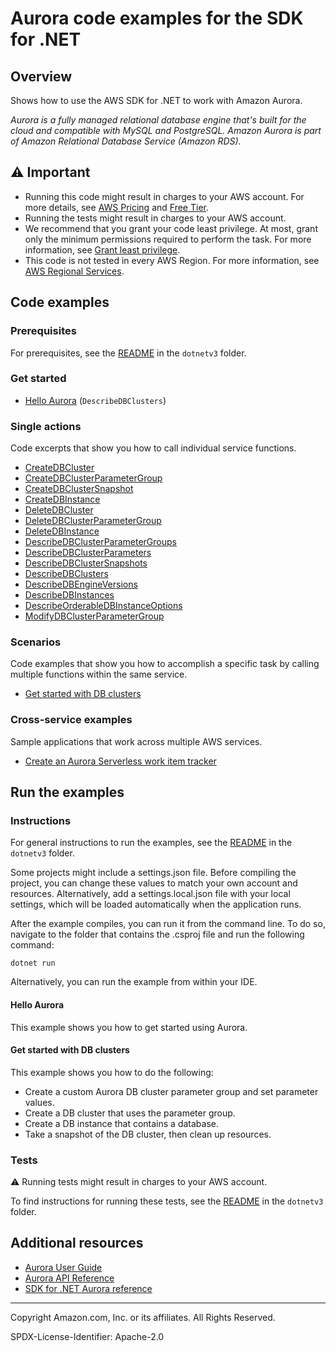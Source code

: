 # Aurora code examples for the SDK for .NET

## Overview

Shows how to use the AWS SDK for .NET to work with Amazon Aurora.

<!--custom.overview.start-->
<!--custom.overview.end-->

_Aurora is a fully managed relational database engine that's built for the cloud and compatible with MySQL and PostgreSQL. Amazon Aurora is part of Amazon Relational Database Service (Amazon RDS)._

## ⚠ Important

* Running this code might result in charges to your AWS account. For more details, see [AWS Pricing](https://aws.amazon.com/pricing/) and [Free Tier](https://aws.amazon.com/free/).
* Running the tests might result in charges to your AWS account.
* We recommend that you grant your code least privilege. At most, grant only the minimum permissions required to perform the task. For more information, see [Grant least privilege](https://docs.aws.amazon.com/IAM/latest/UserGuide/best-practices.html#grant-least-privilege).
* This code is not tested in every AWS Region. For more information, see [AWS Regional Services](https://aws.amazon.com/about-aws/global-infrastructure/regional-product-services).

<!--custom.important.start-->
<!--custom.important.end-->

## Code examples

### Prerequisites

For prerequisites, see the [README](../README.md#Prerequisites) in the `dotnetv3` folder.


<!--custom.prerequisites.start-->
<!--custom.prerequisites.end-->

### Get started

- [Hello Aurora](Actions/HelloAurora.cs#L4) (`DescribeDBClusters`)


### Single actions

Code excerpts that show you how to call individual service functions.

- [CreateDBCluster](Actions/AuroraWrapper.cs#L199)
- [CreateDBClusterParameterGroup](Actions/AuroraWrapper.cs#L41)
- [CreateDBClusterSnapshot](Actions/AuroraWrapper.cs#L320)
- [CreateDBInstance](Actions/AuroraWrapper.cs#L286)
- [DeleteDBCluster](Actions/AuroraWrapper.cs#L367)
- [DeleteDBClusterParameterGroup](Actions/AuroraWrapper.cs#L181)
- [DeleteDBInstance](Actions/AuroraWrapper.cs#L386)
- [DescribeDBClusterParameterGroups](Actions/AuroraWrapper.cs#L98)
- [DescribeDBClusterParameters](Actions/AuroraWrapper.cs#L66)
- [DescribeDBClusterSnapshots](Actions/AuroraWrapper.cs#L340)
- [DescribeDBClusters](Actions/AuroraWrapper.cs#L259)
- [DescribeDBEngineVersions](Actions/AuroraWrapper.cs#L21)
- [DescribeDBInstances](Actions/AuroraWrapper.cs#L236)
- [DescribeOrderableDBInstanceOptions](Actions/AuroraWrapper.cs#L154)
- [ModifyDBClusterParameterGroup](Actions/AuroraWrapper.cs#L115)

### Scenarios

Code examples that show you how to accomplish a specific task by calling multiple
functions within the same service.

- [Get started with DB clusters](Scenarios/AuroraScenario.cs)

### Cross-service examples

Sample applications that work across multiple AWS services.

- [Create an Aurora Serverless work item tracker](../cross_service/AuroraItemTracker)


<!--custom.examples.start-->
<!--custom.examples.end-->

## Run the examples

### Instructions

For general instructions to run the examples, see the
[README](../README.md#building-and-running-the-code-examples) in the `dotnetv3` folder.

Some projects might include a settings.json file. Before compiling the project,
you can change these values to match your own account and resources. Alternatively,
add a settings.local.json file with your local settings, which will be loaded automatically
when the application runs.

After the example compiles, you can run it from the command line. To do so, navigate to
the folder that contains the .csproj file and run the following command:

```
dotnet run
```

Alternatively, you can run the example from within your IDE.


<!--custom.instructions.start-->
<!--custom.instructions.end-->

#### Hello Aurora

This example shows you how to get started using Aurora.



#### Get started with DB clusters

This example shows you how to do the following:

- Create a custom Aurora DB cluster parameter group and set parameter values.
- Create a DB cluster that uses the parameter group.
- Create a DB instance that contains a database.
- Take a snapshot of the DB cluster, then clean up resources.

<!--custom.scenario_prereqs.aurora_Scenario_GetStartedClusters.start-->
<!--custom.scenario_prereqs.aurora_Scenario_GetStartedClusters.end-->


<!--custom.scenarios.aurora_Scenario_GetStartedClusters.start-->
<!--custom.scenarios.aurora_Scenario_GetStartedClusters.end-->

### Tests

⚠ Running tests might result in charges to your AWS account.


To find instructions for running these tests, see the [README](../README.md#Tests)
in the `dotnetv3` folder.



<!--custom.tests.start-->
<!--custom.tests.end-->

## Additional resources

- [Aurora User Guide](https://docs.aws.amazon.com/AmazonRDS/latest/AuroraUserGuide/CHAP_AuroraOverview.html)
- [Aurora API Reference](https://docs.aws.amazon.com/AmazonRDS/latest/APIReference/Welcome.html)
- [SDK for .NET Aurora reference](https://docs.aws.amazon.com/sdkfornet/v3/apidocs/items/RDS/NRDS.html)

<!--custom.resources.start-->
<!--custom.resources.end-->

---

Copyright Amazon.com, Inc. or its affiliates. All Rights Reserved.

SPDX-License-Identifier: Apache-2.0